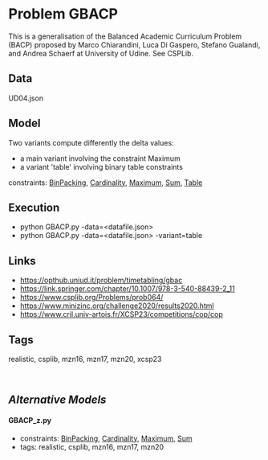 # Problem GBACP

This is a generalisation of the Balanced Academic Curriculum Problem (BACP) proposed by
Marco Chiarandini, Luca Di Gaspero, Stefano Gualandi, and Andrea Schaerf at University of Udine.
See CSPLib.

## Data
  UD04.json

## Model
  Two variants compute differently the delta values:
  - a main variant involving the constraint Maximum
  - a variant 'table' involving binary table constraints

  constraints: [BinPacking](http://pycsp.org/documentation/constraints/BinPacking), [Cardinality](http://pycsp.org/documentation/constraints/Cardinality), [Maximum](http://pycsp.org/documentation/constraints/Maximum), [Sum](http://pycsp.org/documentation/constraints/Sum), [Table](http://pycsp.org/documentation/constraints/Table)

## Execution
  - python GBACP.py -data=<datafile.json>
  - python GBACP.py -data=<datafile.json> -variant=table

## Links
  - https://opthub.uniud.it/problem/timetabling/gbac
  - https://link.springer.com/chapter/10.1007/978-3-540-88439-2_11
  - https://www.csplib.org/Problems/prob064/
  - https://www.minizinc.org/challenge2020/results2020.html
  - https://www.cril.univ-artois.fr/XCSP23/competitions/cop/cop

## Tags
  realistic, csplib, mzn16, mzn17, mzn20, xcsp23

<br />

## _Alternative Models_

#### GBACP_z.py
 - constraints: [BinPacking](http://pycsp.org/documentation/constraints/BinPacking), [Cardinality](http://pycsp.org/documentation/constraints/Cardinality), [Maximum](http://pycsp.org/documentation/constraints/Maximum), [Sum](http://pycsp.org/documentation/constraints/Sum)
 - tags: realistic, csplib, mzn16, mzn17, mzn20
